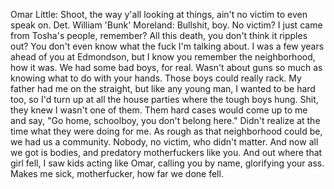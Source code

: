 Omar Little: Shoot, the way y'all looking at things, ain't no victim to even speak on.
Det. William 'Bunk' Moreland: Bullshit, boy. No victim? I just came from Tosha's people, remember? All this death, you don't think it ripples out? You don't even know what the fuck I'm talking about. I was a few years ahead of you at Edmondson, but I know you remember the neighborhood, how it was. We had some bad boys, for real. Wasn't about guns so much as knowing what to do with your hands. Those boys could really rack. My father had me on the straight, but like any young man, I wanted to be hard too, so I'd turn up at all the house parties where the tough boys hung. Shit, they knew I wasn't one of them. Them hard cases would come up to me and say, "Go home, schoolboy, you don't belong here." Didn't realize at the time what they were doing for me. As rough as that neighborhood could be, we had us a community. Nobody, no victim, who didn't matter. And now all we got is bodies, and predatory motherfuckers like you. And out where that girl fell, I saw kids acting like Omar, calling you by name, glorifying your ass. Makes me sick, motherfucker, how far we done fell.